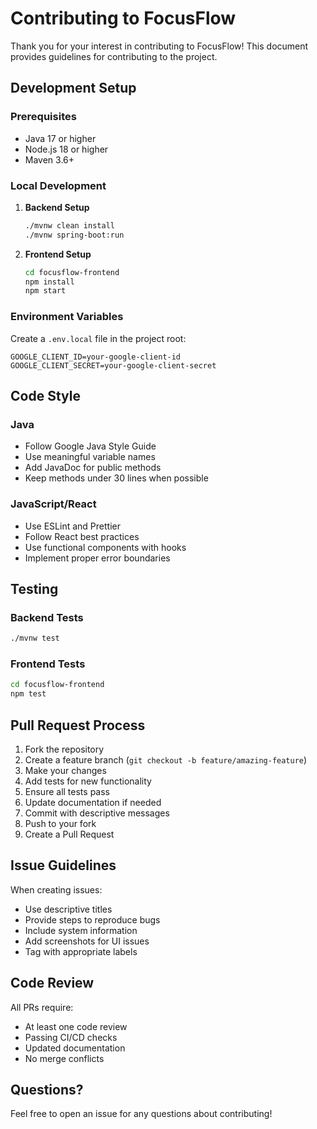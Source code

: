 # Contributing to FocusFlow

Thank you for your interest in contributing to FocusFlow! This document provides guidelines for contributing to the project.

## Development Setup

### Prerequisites
- Java 17 or higher
- Node.js 18 or higher
- Maven 3.6+

### Local Development

1. **Backend Setup**
   ```bash
   ./mvnw clean install
   ./mvnw spring-boot:run
   ```

2. **Frontend Setup**
   ```bash
   cd focusflow-frontend
   npm install
   npm start
   ```

### Environment Variables

Create a `.env.local` file in the project root:
```
GOOGLE_CLIENT_ID=your-google-client-id
GOOGLE_CLIENT_SECRET=your-google-client-secret
```

## Code Style

### Java
- Follow Google Java Style Guide
- Use meaningful variable names
- Add JavaDoc for public methods
- Keep methods under 30 lines when possible

### JavaScript/React
- Use ESLint and Prettier
- Follow React best practices
- Use functional components with hooks
- Implement proper error boundaries

## Testing

### Backend Tests
```bash
./mvnw test
```

### Frontend Tests
```bash
cd focusflow-frontend
npm test
```

## Pull Request Process

1. Fork the repository
2. Create a feature branch (`git checkout -b feature/amazing-feature`)
3. Make your changes
4. Add tests for new functionality
5. Ensure all tests pass
6. Update documentation if needed
7. Commit with descriptive messages
8. Push to your fork
9. Create a Pull Request

## Issue Guidelines

When creating issues:
- Use descriptive titles
- Provide steps to reproduce bugs
- Include system information
- Add screenshots for UI issues
- Tag with appropriate labels

## Code Review

All PRs require:
- At least one code review
- Passing CI/CD checks
- Updated documentation
- No merge conflicts

## Questions?

Feel free to open an issue for any questions about contributing!